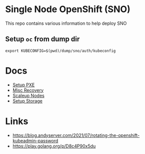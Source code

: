 # Single Node OpenShift (SNO)

This repo contains various information to help deploy SNO

## Setup `oc` from dump dir
```
export KUBECONFIG=$(pwd)/dump/sno/auth/kubeconfig
```

# Docs
- [Setup PXE](docs/PXE.md)
- [Misc Recovery](docs/RECOVERY.md)
- [Scaleup Nodes](docs/SCALEUP.md)
- [Setup Storage](docs/STORAGE.md)


# Links
- https://blog.andyserver.com/2021/07/rotating-the-openshift-kubeadmin-password
- https://play.golang.org/p/D8c4P90x5du
